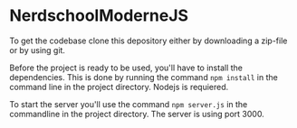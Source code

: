 # NerdschoolModerneJS

To get the codebase clone this depository either by downloading a zip-file or by using git.

Before the project is ready to be used, you'll have to install the dependencies. This is done by running the command `npm install` in the command line in the project directory. Nodejs is requiered.

To start the server you'll use the command `npm server.js` in the commandline in the project directory. The server is using port 3000.
